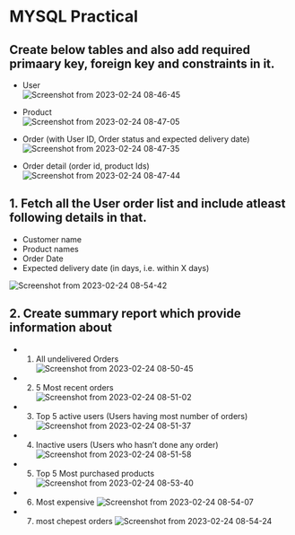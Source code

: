 # MYSQL Practical
## Create below tables and also add required primaary key, foreign key and constraints in it.
- User <br>
![Screenshot from 2023-02-24 08-46-45](https://user-images.githubusercontent.com/122249151/221083502-244da82c-be58-49f3-b9aa-c60e28a6ccc5.png)


- Product <br>
![Screenshot from 2023-02-24 08-47-05](https://user-images.githubusercontent.com/122249151/221083558-81dc8d9e-b0bd-4c87-8b2b-912645be60fc.png)


- Order (with User ID, Order status and expected delivery date) <br>
![Screenshot from 2023-02-24 08-47-35](https://user-images.githubusercontent.com/122249151/221083643-23d63e48-cf29-4aff-915d-250c75acb014.png)


- Order detail (order id, product Ids) <br>
![Screenshot from 2023-02-24 08-47-44](https://user-images.githubusercontent.com/122249151/221083664-a61cd492-6e45-4337-95cc-0051fe64fb75.png)



## 1. Fetch all the User order list and include atleast following details in that.
- Customer name
- Product names
- Order Date
- Expected delivery date (in days, i.e. within X days)

![Screenshot from 2023-02-24 08-54-42](https://user-images.githubusercontent.com/122249151/221086508-54863854-f12c-476a-b32c-b24e4ff9cb84.png)



## 2. Create summary report which provide information about
- 1. All undelivered Orders <br>
 ![Screenshot from 2023-02-24 08-50-45](https://user-images.githubusercontent.com/122249151/221084009-83b6a947-3757-4699-a62b-066da532a1ff.png)

- 2. 5 Most recent orders <br>
  ![Screenshot from 2023-02-24 08-51-02](https://user-images.githubusercontent.com/122249151/221084049-74d006d1-6baf-4755-9c02-96af91ef7d3d.png)

- 3. Top 5 active users (Users having most number of orders) <br>
![Screenshot from 2023-02-24 08-51-37](https://user-images.githubusercontent.com/122249151/221084114-09649a5c-88c6-49d8-9157-043c53d867b6.png)

- 4. Inactive users (Users who hasn’t done any order) <br>
 ![Screenshot from 2023-02-24 08-51-58](https://user-images.githubusercontent.com/122249151/221084152-55d90f5b-8861-450c-bd6a-a78aee9cdb6b.png)

- 5. Top 5 Most purchased products
![Screenshot from 2023-02-24 08-53-40](https://user-images.githubusercontent.com/122249151/221084388-dfafdc8b-0b15-4489-8bf0-9f03279167e1.png)

- 6. Most expensive 
![Screenshot from 2023-02-24 08-54-07](https://user-images.githubusercontent.com/122249151/221084425-11b807cc-a100-42c1-94d4-59916d476d1b.png)


- 7. most chepest orders
![Screenshot from 2023-02-24 08-54-24](https://user-images.githubusercontent.com/122249151/221084470-0ec0eece-4b62-4d65-97f5-f9b04305b65f.png)

 
